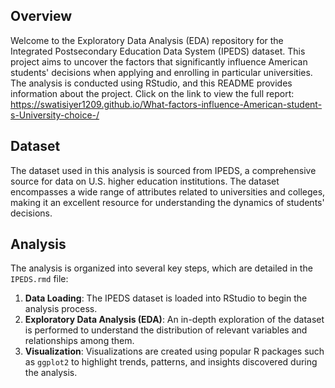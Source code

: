 ## Overview

Welcome to the Exploratory Data Analysis (EDA) repository for the Integrated Postsecondary Education Data System (IPEDS) dataset. This project aims to uncover the factors that significantly influence American students' decisions when applying and enrolling in particular universities. The analysis is conducted using RStudio, and this README provides information about the project. Click on the link to view the full report: https://swatisiyer1209.github.io/What-factors-influence-American-student-s-University-choice-/

## Dataset

The dataset used in this analysis is sourced from IPEDS, a comprehensive source for data on U.S. higher education institutions. The dataset encompasses a wide range of attributes related to universities and colleges, making it an excellent resource for understanding the dynamics of students' decisions.

## Analysis

The analysis is organized into several key steps, which are detailed in the `IPEDS.rmd`  file:

1. **Data Loading**: The IPEDS dataset is loaded into RStudio to begin the analysis process.
2. **Exploratory Data Analysis (EDA)**: An in-depth exploration of the dataset is performed to understand the distribution of relevant variables and relationships among them.
3. **Visualization**: Visualizations are created using popular R packages such as `ggplot2` to highlight trends, patterns, and insights discovered during the analysis.
